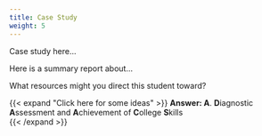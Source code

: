 ```yaml
---
title: Case Study
weight: 5
---
```


Case study here...

Here is a summary report about...

What resources might you direct this student toward?

{{< expand "Click here for some ideas" >}}
**Answer: A**. **D**iagnostic **A**ssessment and **A**chievement of **C**ollege **S**kills   
{{< /expand >}}
